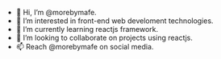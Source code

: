 - 👋 Hi, I’m @morebymafe.
- 👀 I’m interested in front-end web develoment technologies.
- 🌱 I’m currently learning reactjs framework.
- 💞️ I’m looking to collaborate on projects using reactjs.
- 📫 Reach @morebymafe on social media.

<!---
morebymafe/morebymafe is a ✨ special ✨ repository because its `README.md` (this file) appears on your GitHub profile.
You can click the Preview link to take a look at your changes.
--->
